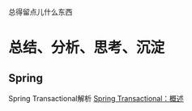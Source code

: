 总得留点儿什么东西

# 总结、分析、思考、沉淀

## Spring
Spring Transactional解析
[Spring Transactional：概述](https://github.com/tunghsiaoman/depository/issues/1)
